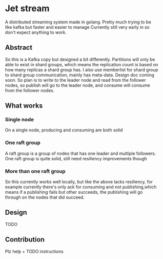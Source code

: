 # Jet stream
A distributed streaming system made in golang. Pretty much trying to be like kafka but faster and easier to manage
Currently still very early in so don't expect anything to work.
## Abstract
So this is a Kafka copy but designed a bit differently. Partitions will only be able to exist in shard groups, which 
means the replication count is based on how many replicas a shard group has. I also use memberlist for shard group to shard group
communication, mainly has meta-data. Design doc coming soon. So plan is to write to the leader node and read from the follower nodes,
so publish will go to the leader node, and consume will consume from the follower nodes.
## What works
### Single node
On a single node, producing and consuming are both solid
### One raft group
A raft group is a group of nodes that has one leader and multiple followers.
One raft group is quite solid, still need resiliency improvements though
### More than one raft group
So this currently works well locally, but like the above lacks resiliency, for example currently there's only ack for consuming and
not publishing,which means if a publishing fails but other succeeds, the publishing will go through on the nodes that did succeed.
## Design
TODO
## Contribution
Plz help + TODO instructions